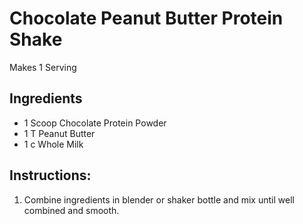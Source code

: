 # Chocolate Peanut Butter Protein Shake #

Makes 1 Serving

## Ingredients ##

- 1 Scoop Chocolate Protein Powder
- 1 T Peanut Butter
- 1 c Whole Milk

## Instructions: ##

1. Combine ingredients in blender or shaker bottle and mix until well combined and smooth.